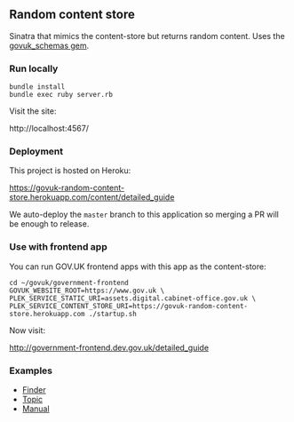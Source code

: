 ## Random content store

Sinatra that mimics the content-store but returns random content. Uses the
[govuk_schemas gem](https://github.com/alphagov/govuk_schemas_gem).

### Run locally

```
bundle install
bundle exec ruby server.rb
```

Visit the site:

http://localhost:4567/


### Deployment

This project is hosted on Heroku:

https://govuk-random-content-store.herokuapp.com/content/detailed_guide

We auto-deploy the `master` branch to this application so merging a PR will
be enough to release.

### Use with frontend app

You can run GOV.UK frontend apps with this app as the content-store:

```
cd ~/govuk/government-frontend
GOVUK_WEBSITE_ROOT=https://www.gov.uk \
PLEK_SERVICE_STATIC_URI=assets.digital.cabinet-office.gov.uk \
PLEK_SERVICE_CONTENT_STORE_URI=https://govuk-random-content-store.herokuapp.com ./startup.sh
```

Now visit:

http://government-frontend.dev.gov.uk/detailed_guide

### Examples

- [Finder](https://govuk-random-content-store.herokuapp.com/content/finder)
- [Topic](https://govuk-random-content-store.herokuapp.com/content/topic)
- [Manual](https://govuk-random-content-store.herokuapp.com/content/manual)
